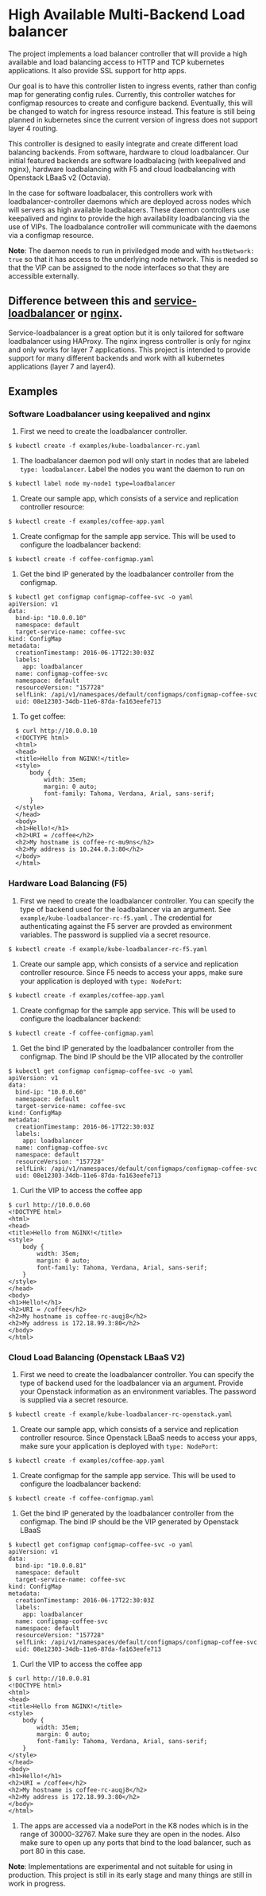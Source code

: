 # High Available Multi-Backend Load balancer

The project implements a load balancer controller that will provide a high available and load balancing access to HTTP and TCP kubernetes applications. It also provide SSL support for http apps.

Our goal is to have this controller listen to ingress events, rather than config map for generating config rules. Currently, this controller watches for configmap resources
to create and configure backend. Eventually, this will be changed to watch for ingress resource instead. This feature is still being planned in kubernetes since the current version
of ingress does not support layer 4 routing.

This controller is designed to easily integrate and create different load balancing backends. From software, hardware to cloud loadbalancer. Our initial featured backends are software loadbalacing (with keepalived and nginx), hardware loadbalancing with F5 and cloud loadbalancing with Openstack LBaaS v2 (Octavia).

In the case for software loadbalacer, this controllers work with loadbalancer-controller daemons which are deployed across nodes which will servers as high available loadbalacers. These daemon controllers use keepalived and nginx to provide 
the high availability loadbalancing via the use of VIPs. The loadbalance controller will communicate with the daemons via a configmap resource.

**Note**: The daemon needs to run in priviledged mode and with `hostNetwork: true` so that it has access to the underlying node network. This is needed so that the VIP can be assigned to the node interfaces so that they are accessible externally.

## Difference between this and [service-loadbalancer](https://github.com/kubernetes/contrib/tree/master/service-loadbalancer) or [nginx](https://github.com/kubernetes/contrib/tree/master/ingress/controllers/nginx).

Service-loadbalancer is a great option but it is only tailored for software loadbalancer using HAProxy. The nginx ingress controller is only for nginx and only works for layer 7 applications. This project
is intended to provide support for many different backends and work with all kubernetes applications (layer 7 and layer4).


## Examples

### Software Loadbalancer using keepalived and nginx

1. First we need to create the loadbalancer controller.
  ```
  $ kubectl create -f examples/kube-loadbalancer-rc.yaml
  ```

1. The loadbalancer daemon pod will only start in nodes that are labeled `type: loadbalancer`. Label the nodes you want the daemon to run on
  ```
  $ kubectl label node my-node1 type=loadbalancer
  ```

1. Create our sample app, which consists of a service and replication controller resource:

  ```
  $ kubectl create -f examples/coffee-app.yaml
  ```

1. Create configmap for the sample app service. This will be used to configure the loadbalancer backend:
  ```
  $ kubectl create -f coffee-configmap.yaml
  ```

1. Get the bind IP generated by the loadbalancer controller from the configmap.
  ```
  $ kubectl get configmap configmap-coffee-svc -o yaml
  apiVersion: v1
  data:
    bind-ip: "10.0.0.10"
    namespace: default
    target-service-name: coffee-svc
  kind: ConfigMap
  metadata:
    creationTimestamp: 2016-06-17T22:30:03Z
    labels:
      app: loadbalancer
    name: configmap-coffee-svc
    namespace: default
    resourceVersion: "157728"
    selfLink: /api/v1/namespaces/default/configmaps/configmap-coffee-svc
    uid: 08e12303-34db-11e6-87da-fa163eefe713
  ```

1. To get coffee:
  ```
    $ curl http://10.0.0.10
    <!DOCTYPE html>
    <html>
    <head>
    <title>Hello from NGINX!</title>
    <style>
        body {
            width: 35em;
            margin: 0 auto;
            font-family: Tahoma, Verdana, Arial, sans-serif;
        }
    </style>
    </head>
    <body>
    <h1>Hello!</h1>
    <h2>URI = /coffee</h2>
    <h2>My hostname is coffee-rc-mu9ns</h2>
    <h2>My address is 10.244.0.3:80</h2>
    </body>
    </html>
  ```

### Hardware Load Balancing (F5)

1. First we need to create the loadbalancer controller. You can specify the type of backend used for the loadbalancer via an argument. See `example/kube-loadbalancer-rc-f5.yaml` . The credential for authenticating against the F5 server are provded as environment variables. The password is supplied via a secret resource. 
  ```
  $ kubectl create -f example/kube-loadbalancer-rc-f5.yaml
  ```

1. Create our sample app, which consists of a service and replication controller resource. Since F5 needs to access your apps, make sure your application is deployed with `type: NodePort`:

  ```
  $ kubectl create -f examples/coffee-app.yaml
  ```

1. Create configmap for the sample app service. This will be used to configure the loadbalancer backend:
  ```
  $ kubectl create -f coffee-configmap.yaml
  ```

1. Get the bind IP generated by the loadbalancer controller from the configmap. The bind IP should be the VIP allocated by the controller
  ```
  $ kubectl get configmap configmap-coffee-svc -o yaml
  apiVersion: v1
  data:
    bind-ip: "10.0.0.60"
    namespace: default
    target-service-name: coffee-svc
  kind: ConfigMap
  metadata:
    creationTimestamp: 2016-06-17T22:30:03Z
    labels:
      app: loadbalancer
    name: configmap-coffee-svc
    namespace: default
    resourceVersion: "157728"
    selfLink: /api/v1/namespaces/default/configmaps/configmap-coffee-svc
    uid: 08e12303-34db-11e6-87da-fa163eefe713
  ```

1. Curl the VIP to access the coffee app
  ```
  $ curl http://10.0.0.60
  <!DOCTYPE html>
  <html>
  <head>
  <title>Hello from NGINX!</title>
  <style>
      body {
          width: 35em;
          margin: 0 auto;
          font-family: Tahoma, Verdana, Arial, sans-serif;
      }
  </style>
  </head>
  <body>
  <h1>Hello!</h1>
  <h2>URI = /coffee</h2>
  <h2>My hostname is coffee-rc-auqj8</h2>
  <h2>My address is 172.18.99.3:80</h2>
  </body>
  </html>
  ```

### Cloud Load Balancing (Openstack LBaaS V2)

1. First we need to create the loadbalancer controller. You can specify the type of backend used for the loadbalancer via an argument. Provide your Openstack information as an environment variables. The password is supplied via a secret resource.
  ```
  $ kubectl create -f example/kube-loadbalancer-rc-openstack.yaml
  ```

1. Create our sample app, which consists of a service and replication controller resource. Since Openstack LBaaS needs to access your apps, make sure your application is deployed with `type: NodePort`:

  ```
  $ kubectl create -f examples/coffee-app.yaml
  ```

1. Create configmap for the sample app service. This will be used to configure the loadbalancer backend:
  ```
  $ kubectl create -f coffee-configmap.yaml
  ```

1. Get the bind IP generated by the loadbalancer controller from the configmap. The bind IP should be the VIP generated by Openstack LBaaS
  ```
  $ kubectl get configmap configmap-coffee-svc -o yaml
  apiVersion: v1
  data:
    bind-ip: "10.0.0.81"
    namespace: default
    target-service-name: coffee-svc
  kind: ConfigMap
  metadata:
    creationTimestamp: 2016-06-17T22:30:03Z
    labels:
      app: loadbalancer
    name: configmap-coffee-svc
    namespace: default
    resourceVersion: "157728"
    selfLink: /api/v1/namespaces/default/configmaps/configmap-coffee-svc
    uid: 08e12303-34db-11e6-87da-fa163eefe713
  ```

1. Curl the VIP to access the coffee app
  ```
  $ curl http://10.0.0.81
  <!DOCTYPE html>
  <html>
  <head>
  <title>Hello from NGINX!</title>
  <style>
      body {
          width: 35em;
          margin: 0 auto;
          font-family: Tahoma, Verdana, Arial, sans-serif;
      }
  </style>
  </head>
  <body>
  <h1>Hello!</h1>
  <h2>URI = /coffee</h2>
  <h2>My hostname is coffee-rc-auqj8</h2>
  <h2>My address is 172.18.99.3:80</h2>
  </body>
  </html>
  ```

1. The apps are accessed via a nodePort in the K8 nodes which is in the range of 30000-32767. Make sure they are open in the nodes. Also make sure to open up any ports that bind to the load balancer, such as port 80 in this case.

**Note**: Implementations are experimental and not suitable for using in production. This project is still in its early stage and many things are still in work in progress.
